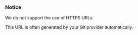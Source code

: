<!-- usedin: [ _legacy_docker/getting-started] - post: -->


### Notice

We do not support the use of HTTPS URLs.




This URL is often generated by your Git provider automatically.

